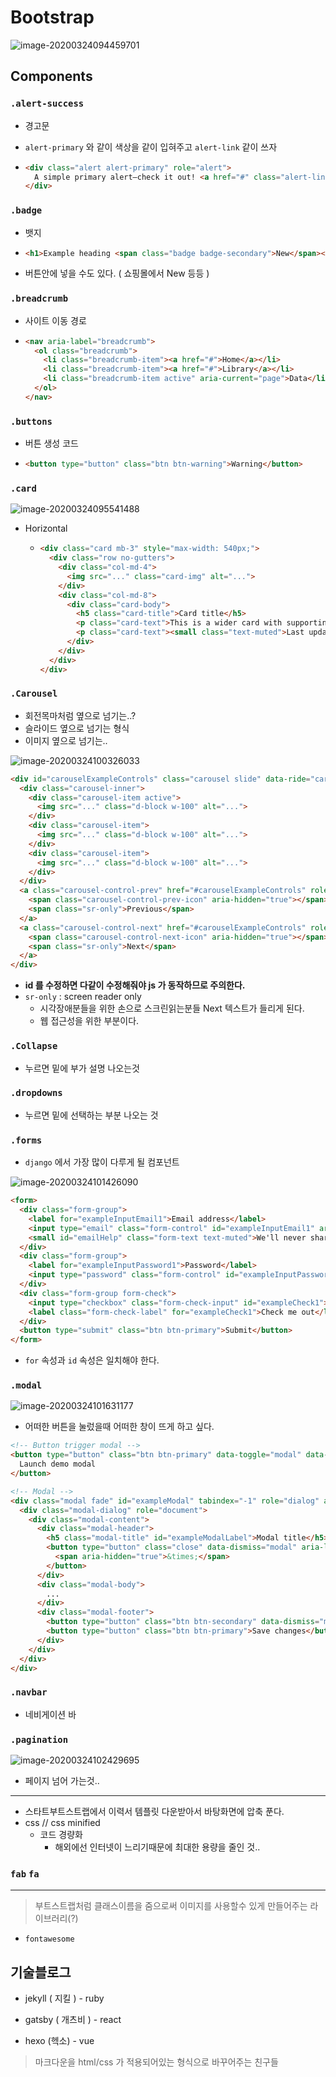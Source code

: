 # Bootstrap 

![image-20200324094459701](img/image-20200324094459701.png)





## Components



### `.alert-success`

- 경고문

- `alert-primary` 와 같이 색상을 같이 입혀주고 `alert-link` 같이 쓰자

- ```html
  <div class="alert alert-primary" role="alert">
    A simple primary alert—check it out! <a href="#" class="alert-link">an example link</a>.
  </div>
  ```

  



### `.badge`

- 뱃지

- ```html
  <h1>Example heading <span class="badge badge-secondary">New</span></h1>
  ```

- 버튼안에 넣을 수도 있다. ( 쇼핑몰에서 New 등등 )





### `.breadcrumb`

- 사이트 이동 경로

- ```html
  <nav aria-label="breadcrumb">
    <ol class="breadcrumb">
      <li class="breadcrumb-item"><a href="#">Home</a></li>
      <li class="breadcrumb-item"><a href="#">Library</a></li>
      <li class="breadcrumb-item active" aria-current="page">Data</li>
    </ol>
  </nav>
  ```





### `.buttons`

- 버튼 생성 코드

- ```html
  <button type="button" class="btn btn-warning">Warning</button>
  ```





### `.card`

![image-20200324095541488](img/image-20200324095541488.png)



- Horizontal

  - ```html
    <div class="card mb-3" style="max-width: 540px;">
      <div class="row no-gutters">
        <div class="col-md-4">
          <img src="..." class="card-img" alt="...">
        </div>
        <div class="col-md-8">
          <div class="card-body">
            <h5 class="card-title">Card title</h5>
            <p class="card-text">This is a wider card with supporting text below as a natural lead-in to additional content. This content is a little bit longer.</p>
            <p class="card-text"><small class="text-muted">Last updated 3 mins ago</small></p>
          </div>
        </div>
      </div>
    </div>
    ```





### `.Carousel`

- 회전목마처럼 옆으로 넘기는..?
- 슬라이드 옆으로 넘기는 형식
- 이미지 옆으로 넘기는..

![image-20200324100326033](img/image-20200324100326033.png)

```html
<div id="carouselExampleControls" class="carousel slide" data-ride="carousel">
  <div class="carousel-inner">
    <div class="carousel-item active">
      <img src="..." class="d-block w-100" alt="...">
    </div>
    <div class="carousel-item">
      <img src="..." class="d-block w-100" alt="...">
    </div>
    <div class="carousel-item">
      <img src="..." class="d-block w-100" alt="...">
    </div>
  </div>
  <a class="carousel-control-prev" href="#carouselExampleControls" role="button" data-slide="prev">
    <span class="carousel-control-prev-icon" aria-hidden="true"></span>
    <span class="sr-only">Previous</span>
  </a>
  <a class="carousel-control-next" href="#carouselExampleControls" role="button" data-slide="next">
    <span class="carousel-control-next-icon" aria-hidden="true"></span>
    <span class="sr-only">Next</span>
  </a>
</div>
```



- **id 를 수정하면 다같이 수정해줘야 js 가 동작하므로 주의한다.**
- `sr-only` : screen reader only
  - 시각장애분들을 위한 손으로 스크린읽는분들 Next 텍스트가 들리게 된다.
  - 웹 접근성을 위한 부분이다.





### `.Collapse`

- 누르면 밑에 부가 설명 나오는것





### `.dropdowns`

- 누르면 밑에 선택하는 부분 나오는 것





### `.forms`

- `django` 에서 가장 많이 다루게 될 컴포넌트

![image-20200324101426090](img/image-20200324101426090.png)

```html
<form>
  <div class="form-group">
    <label for="exampleInputEmail1">Email address</label>
    <input type="email" class="form-control" id="exampleInputEmail1" aria-describedby="emailHelp">
    <small id="emailHelp" class="form-text text-muted">We'll never share your email with anyone else.</small>
  </div>
  <div class="form-group">
    <label for="exampleInputPassword1">Password</label>
    <input type="password" class="form-control" id="exampleInputPassword1">
  </div>
  <div class="form-group form-check">
    <input type="checkbox" class="form-check-input" id="exampleCheck1">
    <label class="form-check-label" for="exampleCheck1">Check me out</label>
  </div>
  <button type="submit" class="btn btn-primary">Submit</button>
</form>
```

- `for` 속성과 `id` 속성은 일치해야 한다.





### `.modal`

![image-20200324101631177](img/image-20200324101631177.png)

- 어떠한 버튼을 눌렀을때 어떠한 창이 뜨게 하고 싶다.

```html
<!-- Button trigger modal -->
<button type="button" class="btn btn-primary" data-toggle="modal" data-target="#exampleModal">
  Launch demo modal
</button>

<!-- Modal -->
<div class="modal fade" id="exampleModal" tabindex="-1" role="dialog" aria-labelledby="exampleModalLabel" aria-hidden="true">
  <div class="modal-dialog" role="document">
    <div class="modal-content">
      <div class="modal-header">
        <h5 class="modal-title" id="exampleModalLabel">Modal title</h5>
        <button type="button" class="close" data-dismiss="modal" aria-label="Close">
          <span aria-hidden="true">&times;</span>
        </button>
      </div>
      <div class="modal-body">
        ...
      </div>
      <div class="modal-footer">
        <button type="button" class="btn btn-secondary" data-dismiss="modal">Close</button>
        <button type="button" class="btn btn-primary">Save changes</button>
      </div>
    </div>
  </div>
</div>
```





### `.navbar`

- 네비게이션 바





### `.pagination`

![image-20200324102429695](img/image-20200324102429695.png)

- 페이지 넘어 가는것..









___

- 스타트부트스트랩에서 이력서 템플릿 다운받아서 바탕화면에 압축 푼다.
- css // css minified
  - 코드 경량화
    - 해외에선 인터넷이 느리기때문에 최대한 용량을 줄인 것..





### `fab` `fa`

___

> 부트스트랩처럼 클래스이름을 줌으로써 이미지를 사용할수 있게 만들어주는 라이브러리(?)

- `fontawesome`









## 기술블로그

- jekyll ( 지킬 )  - ruby

- gatsby ( 개츠비 )  - react

- hexo (헥소) - vue

> 마크다운을 html/css 가 적용되어있는 형식으로 바꾸어주는 친구들